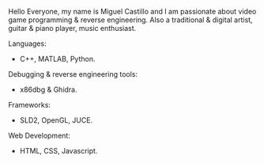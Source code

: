 Hello Everyone, my name is Miguel Castillo and I am passionate about video game programming & reverse engineering.
Also a traditional & digital artist, guitar & piano player, music enthusiast.

Languages:
- C++, MATLAB, Python.

Debugging & reverse engineering tools:
- x86dbg & Ghidra.

Frameworks:
- SLD2, OpenGL, JUCE.

Web Development:
- HTML, CSS, Javascript. 

<!---
MiguelECL/MiguelECL is a ✨ special ✨ repository because its `README.md` (this file) appears on your GitHub profile.
You can click the Preview link to take a look at your changes.
--->
